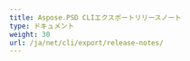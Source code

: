 ```yaml
---
title: Aspose.PSD CLIエクスポートリリースノート
type: ドキュメント
weight: 30
url: /ja/net/cli/export/release-notes/
---
```

